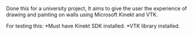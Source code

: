 Done this for a university project,
It aims to give the user the experience of drawing and painting on walls using Microsoft Kinekt and VTK.

For testing this:
*Must have Kinekt SDK installed.
*VTK library installed.

